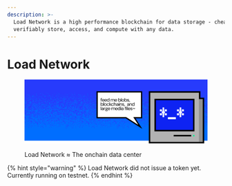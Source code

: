 ```yaml
---
description: >-
  Load Network is a high performance blockchain for data storage - cheaply and
  verifiably store, access, and compute with any data.
---
```


# Load Network

<figure><img src=".gitbook/assets/Frame 6 (1).png" alt=""><figcaption><p>Load Network ≈ The onchain data center</p></figcaption></figure>

{% hint style="warning" %}
Load Network did not issue a token yet. Currently running on testnet.
{% endhint %}
